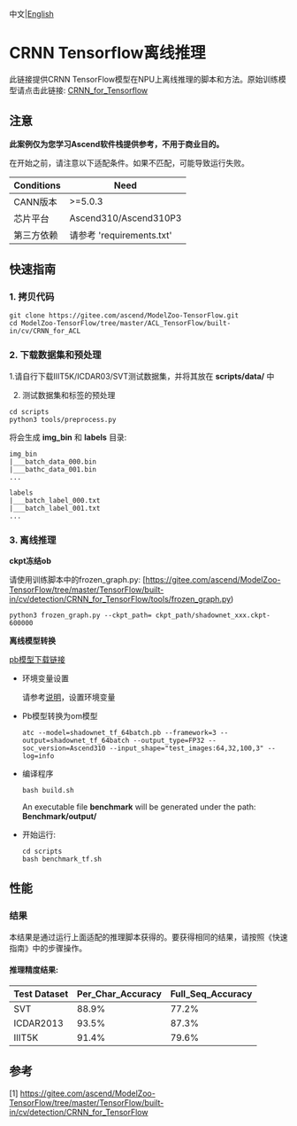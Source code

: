 中文|[English](README_EN.md)

# CRNN Tensorflow离线推理

此链接提供CRNN TensorFlow模型在NPU上离线推理的脚本和方法。原始训练模型请点击此链接: [CRNN_for_Tensorflow](https://gitee.com/ascend/ModelZoo-TensorFlow/tree/master/TensorFlow/built-in/cv/detection/CRNN_for_TensorFlow)

## 注意
**此案例仅为您学习Ascend软件栈提供参考，不用于商业目的。**

在开始之前，请注意以下适配条件。如果不匹配，可能导致运行失败。

| Conditions | Need |
| --- | --- |
| CANN版本 | >=5.0.3 |
| 芯片平台| Ascend310/Ascend310P3 |
| 第三方依赖| 请参考 'requirements.txt' |

## 快速指南

### 1. 拷贝代码

```shell
git clone https://gitee.com/ascend/ModelZoo-TensorFlow.git
cd ModelZoo-TensorFlow/tree/master/ACL_TensorFlow/built-in/cv/CRNN_for_ACL
```

### 2. 下载数据集和预处理

1.请自行下载IIIT5K/ICDAR03/SVT测试数据集，并将其放在 **scripts/data/** 中

2. 测试数据集和标签的预处理
```
cd scripts
python3 tools/preprocess.py
```
将会生成 **img_bin** 和 **labels** 目录:
```
img_bin
|___batch_data_000.bin
|___bathc_data_001.bin
...

labels
|___batch_label_000.txt
|___batch_label_001.txt
...
```

### 3. 离线推理
**ckpt冻结ob**

请使用训练脚本中的frozen_graph.py: [https://gitee.com/ascend/ModelZoo-TensorFlow/tree/master/TensorFlow/built-in/cv/detection/CRNN_for_TensorFlow/tools/frozen_graph.py)
```
python3 frozen_graph.py --ckpt_path= ckpt_path/shadownet_xxx.ckpt-600000
```

**离线模型转换**

  [pb模型下载链接](https://ascend-repo-modelzoo.obs.cn-east-2.myhuaweicloud.com/model/2022-09-24_tf/CRNN_for_ACL/shadownet_tf_64batch.pb)

- 环境变量设置

  请参考[说明](https://gitee.com/ascend/ModelZoo-TensorFlow/wikis/02.%E7%A6%BB%E7%BA%BF%E6%8E%A8%E7%90%86%E6%A1%88%E4%BE%8B/Ascend%E5%B9%B3%E5%8F%B0%E6%8E%A8%E7%90%86%E7%8E%AF%E5%A2%83%E5%8F%98%E9%87%8F%E8%AE%BE%E7%BD%AE?sort_id=6458719)，设置环境变量


- Pb模型转换为om模型

  ```
  atc --model=shadownet_tf_64batch.pb --framework=3 --output=shadownet_tf_64batch --output_type=FP32 --soc_version=Ascend310 --input_shape="test_images:64,32,100,3" --log=info
  ```

- 编译程序

  ```
  bash build.sh
  ```
  An executable file **benchmark** will be generated under the path: **Benchmark/output/**

- 开始运行:

  ```
  cd scripts
  bash benchmark_tf.sh
  ```



## 性能

### 结果

本结果是通过运行上面适配的推理脚本获得的。要获得相同的结果，请按照《快速指南》中的步骤操作。

#### 推理精度结果:

| Test Dataset | Per_Char_Accuracy | Full_Seq_Accuracy |
|--------------|-------------------|-------------------|
| SVT          | 88.9%             | 77.2%             |
| ICDAR2013    | 93.5%             | 87.3%             |
| IIIT5K       | 91.4%             | 79.6%             |

## 参考
[1] https://gitee.com/ascend/ModelZoo-TensorFlow/tree/master/TensorFlow/built-in/cv/detection/CRNN_for_TensorFlow
